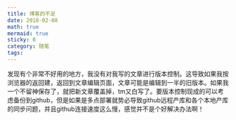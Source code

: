 ```yaml
---
title: 博客的不足
date: 2018-02-08
math: true
mermaid: true
sticky: 0
category: 随笔
tags:
---
```


发现有个非常不好用的地方，我没有对我写的文章进行版本控制。这导致如果我按浏览器的返回建，返回到文章编辑页面，文章可能是编辑到一半的旧版本。如果我一个不留神保存了，就把新文章覆盖掉，tm又白写了。要版本控制现成的可以考虑备份到github，但是如果是多点部署就势必导致github远程产库和各个本地产库的同步问题，并且github连接速度这么慢，感觉并不是个好解决办法啊！
